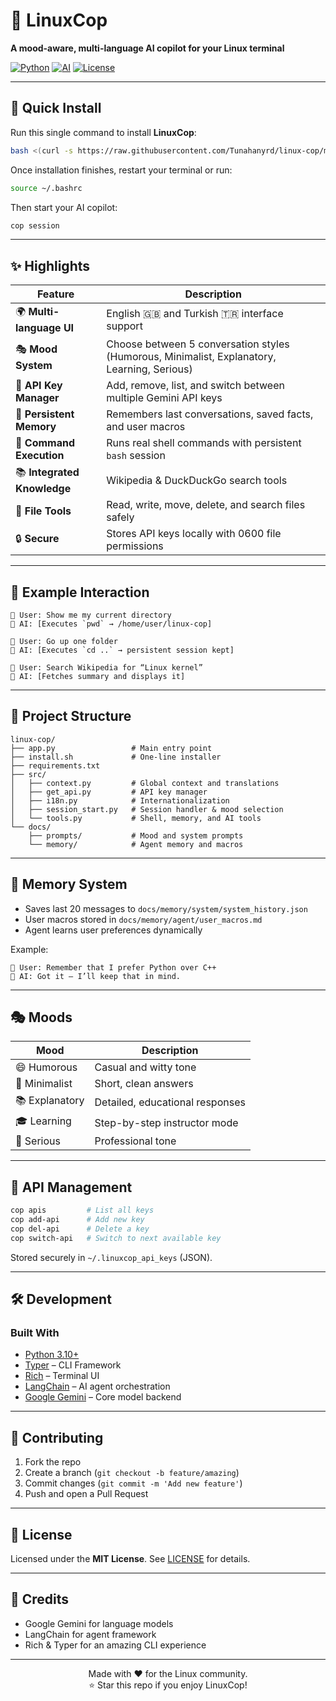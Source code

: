 # 🐧 LinuxCop

**A mood-aware, multi-language AI copilot for your Linux terminal**

[![Python](https://img.shields.io/badge/Python-3.10+-blue.svg)](https://www.python.org/)
[![AI](https://img.shields.io/badge/AI-Google%20Gemini-orange.svg)](https://ai.google/)
[![License](https://img.shields.io/badge/License-MIT-green.svg)](LICENSE)

---

## 🚀 Quick Install

Run this single command to install **LinuxCop**:

```bash
bash <(curl -s https://raw.githubusercontent.com/Tunahanyrd/linux-cop/master/install.sh)
```

Once installation finishes, restart your terminal or run:

```bash
source ~/.bashrc
```

Then start your AI copilot:

```bash
cop session
```

---

## ✨ Highlights

| Feature                     | Description                                                                                 |
| --------------------------- | ------------------------------------------------------------------------------------------- |
| 🌍 **Multi-language UI**    | English 🇬🇧 and Turkish 🇹🇷 interface support                                             |
| 🎭 **Mood System**          | Choose between 5 conversation styles (Humorous, Minimalist, Explanatory, Learning, Serious) |
| 🔑 **API Key Manager**      | Add, remove, list, and switch between multiple Gemini API keys                              |
| 🧠 **Persistent Memory**    | Remembers last conversations, saved facts, and user macros                                  |
| 🧰 **Command Execution**    | Runs real shell commands with persistent `bash` session                                     |
| 📚 **Integrated Knowledge** | Wikipedia & DuckDuckGo search tools                                                         |
| 💾 **File Tools**           | Read, write, move, delete, and search files safely                                          |
| 🔒 **Secure**               | Stores API keys locally with 0600 file permissions                                          |

---

## 💬 Example Interaction

```
👤 User: Show me my current directory
🤖 AI: [Executes `pwd` → /home/user/linux-cop]

👤 User: Go up one folder
🤖 AI: [Executes `cd ..` → persistent session kept]

👤 User: Search Wikipedia for “Linux kernel”
🤖 AI: [Fetches summary and displays it]
```

---

## 🧱 Project Structure

```
linux-cop/
├── app.py                 # Main entry point
├── install.sh             # One-line installer
├── requirements.txt
├── src/
│   ├── context.py         # Global context and translations
│   ├── get_api.py         # API key manager
│   ├── i18n.py            # Internationalization
│   ├── session_start.py   # Session handler & mood selection
│   └── tools.py           # Shell, memory, and AI tools
└── docs/
    ├── prompts/           # Mood and system prompts
    └── memory/            # Agent memory and macros
```

---

## 🧠 Memory System

* Saves last 20 messages to `docs/memory/system/system_history.json`
* User macros stored in `docs/memory/agent/user_macros.md`
* Agent learns user preferences dynamically

Example:

```
👤 User: Remember that I prefer Python over C++
🤖 AI: Got it — I’ll keep that in mind.
```

---

## 🎭 Moods

| Mood           | Description                     |
| -------------- | ------------------------------- |
| 😄 Humorous    | Casual and witty tone           |
| 📝 Minimalist  | Short, clean answers            |
| 📚 Explanatory | Detailed, educational responses |
| 🎓 Learning    | Step-by-step instructor mode    |
| 💼 Serious     | Professional tone               |

---

## 🔑 API Management

```bash
cop apis         # List all keys
cop add-api      # Add new key
cop del-api      # Delete a key
cop switch-api   # Switch to next available key
```

Stored securely in `~/.linuxcop_api_keys` (JSON).

---

## 🛠 Development

### Built With

* [Python 3.10+](https://python.org)
* [Typer](https://typer.tiangolo.com/) – CLI Framework
* [Rich](https://rich.readthedocs.io/) – Terminal UI
* [LangChain](https://www.langchain.com/) – AI agent orchestration
* [Google Gemini](https://ai.google/) – Core model backend

---

## 🤝 Contributing

1. Fork the repo
2. Create a branch (`git checkout -b feature/amazing`)
3. Commit changes (`git commit -m 'Add new feature'`)
4. Push and open a Pull Request

---

## 📄 License

Licensed under the **MIT License**.
See [LICENSE](LICENSE) for details.

---

## 💙 Credits

* Google Gemini for language models
* LangChain for agent framework
* Rich & Typer for an amazing CLI experience

---

<div align="center">
	Made with ❤️ for the Linux community.  
	<br>
	⭐ Star this repo if you enjoy LinuxCop!
</div>
